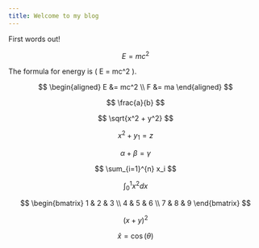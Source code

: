 ```yaml
---
title: Welcome to my blog
---
```


First words out!

$$ E = mc^2 $$

The formula for energy is \( E = mc^2 \).

$$
\begin{aligned}
E &= mc^2 \\
F &= ma
\end{aligned}
$$

$$ \frac{a}{b} $$

$$ \sqrt{x^2 + y^2} $$

$$ x^2 + y_1 = z $$

$$ \alpha + \beta = \gamma $$

$$ \sum_{i=1}^{n} x_i $$

$$ \int_{0}^{1} x^2 dx $$

$$
\begin{bmatrix}
1 & 2 & 3 \\
4 & 5 & 6 \\
7 & 8 & 9
\end{bmatrix}
$$

$$ (x + y)^2 $$

$$ \hat{x} = \cos(\theta) $$


